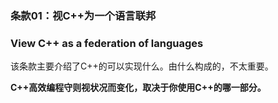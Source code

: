 ### 条款01：视C++为一个语言联邦

### 		View C++ as a federation of languages

该条款主要介绍了C++的可以实现什么。由什么构成的，不太重要。

**C++高效编程守则视状况而变化，取决于你使用C++的哪一部分。**


